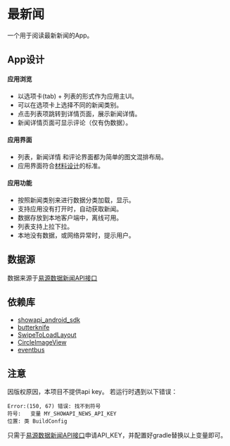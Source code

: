 最新闻
===
一个用于阅读最新新闻的App。
## App设计
#### 应用浏览
- 以选项卡(tab) + 列表的形式作为应用主UI。
- 可以在选项卡上选择不同的新闻类别。
- 点击列表项跳转到详情页面，展示新闻详情。
- 新闻详情页面可显示评论（仅有伪数据）。
#### 应用界面
- 列表，新闻详情 和评论界面都为简单的图文混排布局。
- 应用界面符合[材料设计](https://material.io/guidelines/)的标准。
#### 应用功能
- 按照新闻类别来进行数据分类加载，显示。
- 支持应用没有打开时，自动获取新闻。
- 数据存放到本地客户端中，离线可用。
- 列表支持上拉下拉。
- 本地没有数据，或网络异常时，提示用户。
## 数据源
数据来源于[易源数据新闻API接口](https://www.showapi.com/api/lookPoint/109)
## 依赖库
- [showapi_android_sdk](https://www.showapi.com/api/lookPoint/109)
- [butterknife](https://github.com/JakeWharton/butterknife)
- [SwipeToLoadLayout](https://github.com/Aspsine/SwipeToLoadLayout)
- [CircleImageView](https://github.com/hdodenhof/CircleImageView)
- [eventbus](https://github.com/greenrobot/EventBus)

## 注意
因版权原因，本项目不提供api key。
若运行时遇到以下错误：

    Error:(150, 67) 错误: 找不到符号
    符号:   变量 MY_SHOWAPI_NEWS_API_KEY
    位置: 类 BuildConfig

只需于[易源数据新闻API接口](https://www.showapi.com/api/lookPoint/109)申请API_KEY，并配置好gradle替换以上变量即可。
